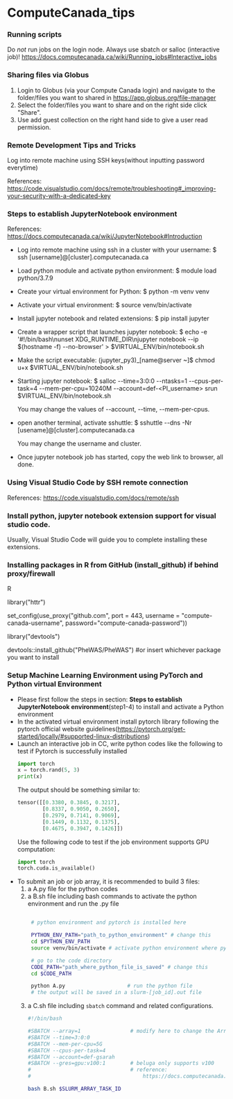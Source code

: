 # ComputeCanada_tips

### Running scripts
Do *not* run jobs on the login node. Always use sbatch or salloc (interactive job)! https://docs.computecanada.ca/wiki/Running_jobs#Interactive_jobs

### Sharing files via Globus
1) Login to Globus (via your Compute Canada login) and navigate to the folder/files you want to shared in https://app.globus.org/file-manager
2) Select the folder/files you want to share and on the right side click "Share". 
3) Use add guest collection on the right hand side to give a user read permission.


### Remote Development Tips and Tricks
Log into remote machine using SSH keys(without inputting password everytime)

References: https://code.visualstudio.com/docs/remote/troubleshooting#_improving-your-security-with-a-dedicated-key


### Steps to establish JupyterNotebook environment
References: https://docs.computecanada.ca/wiki/JupyterNotebook#Introduction

- Log into remote machine using ssh in a cluster with your username: $ ssh [username]@[cluster].computecanada.ca

- Load python module and activate python environment: $ module load python/3.7.9

- Create your virtual environment for Python: $ python -m venv venv

- Activate your virtual environment: $ source venv/bin/activate

- Install jupyter notebook and related extensions: $ pip install jupyter

- Create a wrapper script that launches jupyter notebook: $ echo -e '#!/bin/bash\nunset XDG_RUNTIME_DIR\njupyter notebook --ip $(hostname -f) --no-browser' > $VIRTUAL_ENV/bin/notebook.sh

- Make the script executable: (jupyter_py3)_[name@server ~]$ chmod u+x $VIRTUAL_ENV/bin/notebook.sh

- Starting jupyter notebook: $ salloc --time=3:0:0 --ntasks=1 --cpus-per-task=4 --mem-per-cpu=10240M --account=def-<PI_username> srun $VIRTUAL_ENV/bin/notebook.sh

  You may change the values of --account, --time, --mem-per-cpus.

- open another terminal, activate sshuttle: $ sshuttle --dns -Nr [usename]@[cluster].computecanada.ca
  
  You may change the username and cluster.

- Once jupyter notebook job has started, copy the web link to browser, all done.

### Using Visual Studio Code by SSH remote connection
References: https://code.visualstudio.com/docs/remote/ssh


### Install python, jupyter notebook extension support for visual studio code.
Usually, Visual Studio Code will guide you to complete installing these extensions.

### Installing packages in R from GitHub (install_github) if behind proxy/firewall
R 
<p>library("httr")<p/>
<p>set_config(use_proxy("github.com", port = 443, username = "compute-canada-username", password="compute-canada-password"))<p/>
<p>library("devtools")<p/>
<p>devtools::install_github("PheWAS/PheWAS") #or insert whichever package you want to install<p/>


### Setup Machine Learning Environment using PyTorch and Python virtual Environment

- Please first follow the steps in section: **Steps to establish JupyterNotebook environment**(step1-4) to install and activate a Python environment
- In the activated virtual environment install pytorch library following the pytorch official website guidelines(https://pytorch.org/get-started/locally/#supported-linux-distributions)
- Launch an interactive job in CC, write python codes like the following to test if Pytorch is successfully installed
  ```python
  import torch
  x = torch.rand(5, 3)
  print(x)
  ```
  The output should be something similar to:
  ```python
  tensor([[0.3380, 0.3845, 0.3217],
          [0.8337, 0.9050, 0.2650],
          [0.2979, 0.7141, 0.9069],
          [0.1449, 0.1132, 0.1375],
          [0.4675, 0.3947, 0.1426]])
  ```
  Use the following code to test if the job environment supports GPU computation:
  ```python
  import torch
  torch.cuda.is_available()
  ```
- To submit an job or job array, it is recommended to build 3 files: 
  1. a A.py file for the python codes
  2. a B.sh file including bash commands to activate the python environment and run the .py file
     ```bash
     
      # python environment and pytorch is installed here

      PYTHON_ENV_PATH="path_to_python_environment" # change this
      cd $PYTHON_ENV_PATH
      source venv/bin/activate # activate python environment where pytorch is installed

      # go to the code directory
      CODE_PATH="path_where_python_file_is_saved" # change this
      cd $CODE_PATH

      python A.py                    # run the python file
      # the output will be saved in a slurm-[job_id].out file
     ```
  4. a C.sh file including `sbatch` command and related configurations.
     ```bash
     #!/bin/bash

     #SBATCH --array=1                # modify here to change the Array
     #SBATCH --time=3:0:0
     #SBATCH --mem-per-cpu=5G
     #SBATCH --cpus-per-task=4
     #SBATCH --account=def-gsarah
     #SBATCH --gres=gpu:v100:1        # beluga only supports v100
     #                                # reference:
     #                                    https://docs.computecanada.ca/wiki/Using_GPUs_with_Slurm

     bash B.sh $SLURM_ARRAY_TASK_ID
     ```
  
